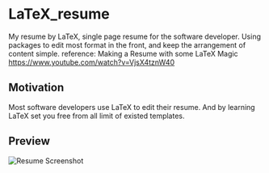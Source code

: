 # LaTeX_resume

My resume by LaTeX, single page resume for the software developer. Using packages to edit most format in the front, and keep the arrangement of content simple.
reference: Making a Resume with some LaTeX Magic
https://www.youtube.com/watch?v=VjsX4tznW40

## Motivation

Most software developers use LaTeX to edit their resume. And by learning LaTeX set you free from all limit of existed templates.

## Preview
![Resume Screenshot](/resume_preview.png)
